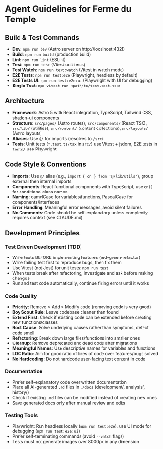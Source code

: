 # Agent Guidelines for Ferme du Temple

## Build & Test Commands
- **Dev**: `npm run dev` (Astro server on http://localhost:4321)
- **Build**: `npm run build` (production build)
- **Lint**: `npm run lint` (ESLint)
- **Test**: `npm run test` (Vitest unit tests)
- **Test Watch**: `npm run test:watch` (Vitest in watch mode)
- **E2E Tests**: `npm run test:e2e` (Playwright, headless by default)
- **E2E Tests UI**: `npm run test:e2e:ui` (Playwright with UI for debugging)
- **Single Test**: `npx vitest run <path/to/test.test.tsx>`

## Architecture
- **Framework**: Astro 5 with React integration, TypeScript, Tailwind CSS, shadcn-ui components
- **Structure**: `src/pages/` (Astro routes), `src/components/` (React TSX), `src/lib/` (utilities), `src/content/` (content collections), `src/layouts/` (Astro layouts)
- **Aliases**: Use `@/` for imports (resolves to `/src`)
- **Tests**: Unit tests (`*.test.ts/tsx` in `src/`) use Vitest + jsdom, E2E tests in `tests/` use Playwright

## Code Style & Conventions
- **Imports**: Use `@/` alias (e.g., `import { cn } from '@/lib/utils'`), group external then internal imports
- **Components**: React functional components with TypeScript, use `cn()` for conditional class names
- **Naming**: camelCase for variables/functions, PascalCase for components/interfaces
- **Error Handling**: Meaningful error messages, avoid silent failures
- **No Comments**: Code should be self-explanatory unless complexity requires context (see CLAUDE.md)

## Development Principles

### Test Driven Development (TDD)
- Write tests BEFORE implementing features (red-green-refactor)
- Write failing test first to reproduce bugs, then fix them
- Use Vitest (not Jest) for unit tests: `npm run test`
- When tests break after refactoring, investigate and ask before making changes
- Run and test code automatically, continue fixing errors until it works

### Code Quality
- **Priority**: Remove > Add > Modify code (removing code is very good)
- **Boy Scout Rule**: Leave codebase cleaner than found
- **Extend First**: Check if existing code can be extended before creating new functions/classes
- **Root Cause**: Solve underlying causes rather than symptoms, detect code smell
- **Refactoring**: Break down large files/functions into smaller ones
- **Cleanup**: Remove deprecated and dead code after migrations
- **Meaningful Names**: Use descriptive names for variables and functions
- **LOC Ratio**: Aim for good ratio of lines of code over features/bugs solved
- **No Hardcoding**: Do not hardcode user-facing text content in code

### Documentation
- Prefer self-explanatory code over written documentation
- Place all AI-generated `.md` files in `./docs` (development/, analysis/, history/)
- Check if existing `.md` files can be modified instead of creating new ones
- Save generated docs only after manual review and edits

### Testing Tools
- Playwright: Run headless locally (`npm run test:e2e`), use UI mode for debugging (`npm run test:e2e:ui`)
- Prefer self-terminating commands (avoid `--watch` flags)
- Tests must not generate images over 8000px in any dimension
